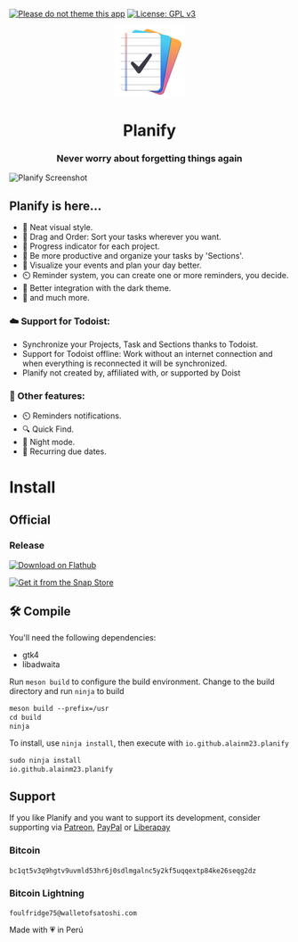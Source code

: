 [![Please do not theme this app](https://stopthemingmy.app/badge.svg)](https://stopthemingmy.app)
[![License: GPL v3](https://img.shields.io/badge/License-GPL%20v3-blue.svg)](http://www.gnu.org/licenses/gpl-3.0)

<div align="center">
  <span align="center"> <img width="128" height="128" class="center" src="data/icons/hicolor/scalable/apps/io.github.alainm23.planify.svg" alt="Planify Icon"></span>
  <h1 align="center">Planify</h1>
  <h3 align="center">Never worry about forgetting things again</h3>
</div>

![Planify Screenshot](https://raw.githubusercontent.com/alainm23/planify/master/data/resources/screenshot/screenshot-01.png)

## Planify is here...

- 🚀️ Neat visual style.
- 🤚️ Drag and Order: Sort your tasks wherever you want.
- 💯️ Progress indicator for each project.
- 💪️ Be more productive and organize your tasks by 'Sections'.
- 📅️ Visualize your events and plan your day better.
- ⏲️ Reminder system, you can create one or more reminders, you decide.
- 🌙️ Better integration with the dark theme.
- 🎉️ and much more.

### ☁️ Support for Todoist:

- Synchronize your Projects, Task and Sections thanks to Todoist.
- Support for Todoist offline: Work without an internet connection and when everything is reconnected it will be synchronized.
- Planify not created by, affiliated with, or supported by Doist

### 💎️ Other features:

- ⏲️ Reminders notifications.
- 🔍️ Quick Find.
- 🌙️ Night mode.
- 🔁️ Recurring due dates.

# Install

## Official

### Release

<a href="https://flathub.org/apps/details/io.github.alainm23.planify" rel="noreferrer noopener" target="_blank"><img loading="lazy" draggable="false" width='240' alt='Download on Flathub' src='https://dl.flathub.org/assets/badges/flathub-badge-en.png' /></a>

<a href="https://snapcraft.io/planify">
  <img alt="Get it from the Snap Store" src="https://snapcraft.io/static/images/badges/en/snap-store-black.svg"  loading="lazy" width='240' draggable="false"/>
</a>

## 🛠 Compile

You'll need the following dependencies:

* gtk4
* libadwaita

Run `meson build` to configure the build environment. Change to the build directory and run `ninja` to build

    meson build --prefix=/usr
    cd build
    ninja

To install, use `ninja install`, then execute with `io.github.alainm23.planify`

    sudo ninja install
    io.github.alainm23.planify

## Support
If you like Planify and you want to support its development, consider supporting via [Patreon](https://www.patreon.com/alainm23), [PayPal](https://www.paypal.me/alainm23) or [Liberapay](https://liberapay.com/Alain)

### Bitcoin
`
bc1qt5v3q9hgtv9uvmld53hr6j0sdlmgalnc5y2kf5uqqextp84ke26seqg2dz
`
### Bitcoin Lightning 
`
foulfridge75@walletofsatoshi.com
`

Made with 💗 in Perú
